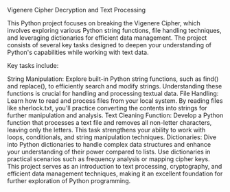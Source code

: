  Vigenere Cipher Decryption and Text Processing

This Python project focuses on breaking the Vigenere Cipher, which involves exploring various Python string functions, file handling techniques, and leveraging dictionaries for efficient data management. The project consists of several key tasks designed to deepen your understanding of Python's capabilities while working with text data.

Key tasks include:

String Manipulation: Explore built-in Python string functions, such as find() and replace(), to efficiently search and modify strings. Understanding these functions is crucial for handling and processing textual data.
File Handling: Learn how to read and process files from your local system. By reading files like sherlock.txt, you'll practice converting the contents into strings for further manipulation and analysis.
Text Cleaning Function: Develop a Python function that processes a text file and removes all non-letter characters, leaving only the letters. This task strengthens your ability to work with loops, conditionals, and string manipulation techniques.
Dictionaries: Dive into Python dictionaries to handle complex data structures and enhance your understanding of their power compared to lists. Use dictionaries in practical scenarios such as frequency analysis or mapping cipher keys.
This project serves as an introduction to text processing, cryptography, and efficient data management techniques, making it an excellent foundation for further exploration of Python programming.
